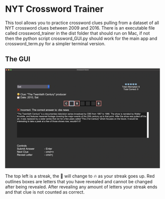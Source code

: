 # NYT Crossword Trainer

This tool allows you to practice crossword clues pulling from a dataset of all NYT crossword clues between 2009 and 2016. There is an executable file called crossword_trainer in the dist folder that should run on Mac, if not then the python script crossword_GUI.py should work for the main app and crossword_term.py for a simpler terminal version.

## The GUI

![screenshot from the GUI app](/imgs/ss1.png)

The top left is a streak, the 🧊 will change to 🔥 as your streak goes up. Red outlines boxes are letters that you have revealed and cannot be changed after being revealed. After revealing any amount of letters your streak ends and that clue is not counted as correct.
